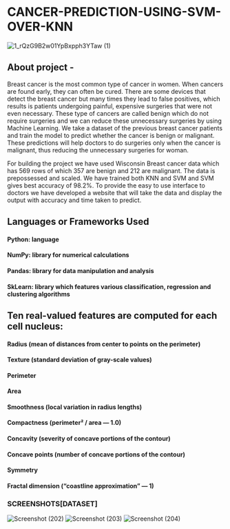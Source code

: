 # CANCER-PREDICTION-USING-SVM-OVER-KNN
![1_rQzG9B2w01YpBxpph3YTaw (1)](https://user-images.githubusercontent.com/50310860/97449720-ffd60f80-1957-11eb-9061-4db6ee9c4ed9.png)

## About project - 
Breast cancer is the most common type of cancer in women. When cancers are found early, they can often be cured. There are some devices that detect the breast cancer but many times they lead to false positives, which results is patients undergoing painful, expensive surgeries that were not even necessary. These type of cancers are called benign which do not require surgeries and we can reduce these unnecessary surgeries by using Machine Learning. We take a dataset of the previous breast cancer patients and train the model to predict whether the cancer is benign or malignant. These predictions will help doctors to do surgeries only when the cancer is malignant, thus reducing the unnecessary surgeries for woman.

For building the project we have used Wisconsin Breast cancer data which has 569 rows of which 357 are benign and 212 are malignant. The data is prepossessed and scaled. We have trained both KNN and SVM and SVM gives best accuracy of 98.2%.
To provide the easy to use interface to doctors we have developed a website that will take the data and display the output with accuracy and time taken to predict.

## Languages or Frameworks Used
#### Python: language
#### NumPy: library for numerical calculations
#### Pandas: library for data manipulation and analysis
#### SkLearn: library which features various classification, regression and clustering algorithms

## Ten real-valued features are computed for each cell nucleus:
#### Radius (mean of distances from center to points on the perimeter)
#### Texture (standard deviation of gray-scale values)
#### Perimeter
#### Area
#### Smoothness (local variation in radius lengths)
#### Compactness (perimeter² / area — 1.0)
#### Concavity (severity of concave portions of the contour)
#### Concave points (number of concave portions of the contour)
#### Symmetry
#### Fractal dimension (“coastline approximation” — 1)

### SCREENSHOTS[DATASET]
![Screenshot (202)](https://user-images.githubusercontent.com/50310860/93769668-c3b4de00-fc38-11ea-8268-a048ab4126a1.png)
![Screenshot (203)](https://user-images.githubusercontent.com/50310860/93769686-ca435580-fc38-11ea-948c-2d306f1aa89a.png)
![Screenshot (204)](https://user-images.githubusercontent.com/50310860/93769690-cc0d1900-fc38-11ea-9ed1-a9a990d446a0.png)
